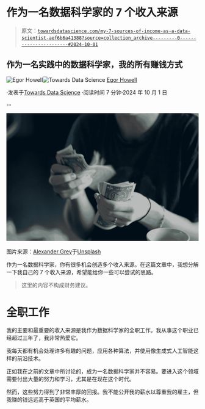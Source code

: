 # 作为一名数据科学家的 7 个收入来源

> 原文：[`towardsdatascience.com/my-7-sources-of-income-as-a-data-scientist-aef6b6a41388?source=collection_archive---------0-----------------------#2024-10-01`](https://towardsdatascience.com/my-7-sources-of-income-as-a-data-scientist-aef6b6a41388?source=collection_archive---------0-----------------------#2024-10-01)

## 作为一名实践中的数据科学家，我的所有赚钱方式

[](https://medium.com/@egorhowell?source=post_page---byline--aef6b6a41388--------------------------------)![Egor Howell](https://medium.com/@egorhowell?source=post_page---byline--aef6b6a41388--------------------------------)[](https://towardsdatascience.com/?source=post_page---byline--aef6b6a41388--------------------------------)![Towards Data Science](https://towardsdatascience.com/?source=post_page---byline--aef6b6a41388--------------------------------) [Egor Howell](https://medium.com/@egorhowell?source=post_page---byline--aef6b6a41388--------------------------------)

·发表于[Towards Data Science](https://towardsdatascience.com/?source=post_page---byline--aef6b6a41388--------------------------------) ·阅读时间 7 分钟·2024 年 10 月 1 日

--

![](img/fb6bd3e9774878c560ed9145b1e6729c.png)

图片来源：[Alexander Grey](https://unsplash.com/@sharonmccutcheon?utm_source=medium&utm_medium=referral)于[Unsplash](https://unsplash.com/?utm_source=medium&utm_medium=referral)

作为一名数据科学家，你有很多机会创造多个收入来源。在这篇文章中，我想分解一下我自己的 7 个收入来源，希望能给你一些可以尝试的思路。

> 这里的内容不构成财务建议。

# 全职工作

我的主要和最重要的收入来源是我作为数据科学家的全职工作。我从事这个职业已经超过三年了，我非常热爱它。

我每天都有机会处理许多有趣的问题，应用各种算法，并使用像生成式人工智能这样的前沿技术。

正如我在之前的文章中所讨论的，成为一名数据科学家并不容易。要进入这个领域需要付出大量的努力和学习，尤其是在现在这个时代。

然而，这些努力得到了非常丰厚的回报。我不能公开我的薪水以尊重我的雇主，但我赚的钱远远高于英国的平均薪水。

